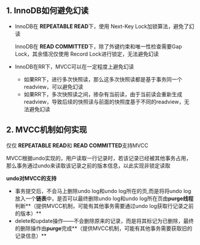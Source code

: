 ## 1. InnoDB如何避免幻读

* InnoDB在 **REPEATABLE READ**下，使用 Next-Key Lock加锁算法，避免了幻读

  InnoDB在 **READ COMMITTED**下，除了外键约束和唯一性检查需要Gap Lock，其余情况仅使用 Record Lock进行锁定，无法避免幻读

* InnoDB在RR下，MVCC可以在一定程度上避免幻读

  * 如果RR下，进行多次快照读，那么这多次快照读都是基于事务同一个readview，可以避免幻读
  * 如果RR下，多次快照读之间，掺杂有当前读，由于当前读会重新生成readview，导致后续的快照读与前面的快照度基于不同的readview，无法避免幻读





## 2. MVCC机制如何实现

仅仅 **REPEATABLE READ**和 **READ COMMITTED**支持MVCC

MVCC根据undo实现的，用户读取一行记录时，若该记录已经被其他事务占用，那么事务通过undo来读取该记录之前的版本信息，以此实现非锁定读取

**undo对MVCC的支持**

* 事务提交后，不会马上删除undo log和undo log所在的页,而是将将undo log放入一个**链表**中，是否可以最终删除undo log和undo log所在页由**purge线程**判断**（提供MVCC机制，可能有其他事务需要通过undo log获取行记录之前的版本）**
* delete和update操作——不会删除原来的记录，而是将其标记为已删除，最终的删除操作由**purge**完成**（提供MVCC机制，可能有其他事务需要获取旧的记录信息）**